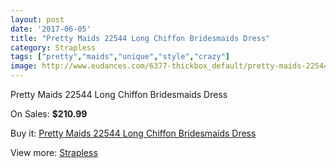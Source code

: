 ```yaml
---
layout: post
date: '2017-06-05'
title: "Pretty Maids 22544 Long Chiffon Bridesmaids Dress"
category: Strapless
tags: ["pretty","maids","unique","style","crazy"]
image: http://www.eudances.com/6377-thickbox_default/pretty-maids-22544-long-chiffon-bridesmaids-dress.jpg
---
```

Pretty Maids 22544 Long Chiffon Bridesmaids Dress

On Sales: **$210.99**
<a href="https://www.eudances.com/en/strapless/2314-pretty-maids-22544-long-chiffon-bridesmaids-dress.html"><amp-img layout="responsive" width="600" height="600" src="//www.eudances.com/6377-thickbox_default/pretty-maids-22544-long-chiffon-bridesmaids-dress.jpg" alt="Pretty Maids 22544 Long Chiffon Bridesmaids Dress 0" /></a>
<a href="https://www.eudances.com/en/strapless/2314-pretty-maids-22544-long-chiffon-bridesmaids-dress.html"><amp-img layout="responsive" width="600" height="600" src="//www.eudances.com/6378-thickbox_default/pretty-maids-22544-long-chiffon-bridesmaids-dress.jpg" alt="Pretty Maids 22544 Long Chiffon Bridesmaids Dress 1" /></a>

Buy it: [Pretty Maids 22544 Long Chiffon Bridesmaids Dress](https://www.eudances.com/en/strapless/2314-pretty-maids-22544-long-chiffon-bridesmaids-dress.html "Pretty Maids 22544 Long Chiffon Bridesmaids Dress")

View more: [Strapless](https://www.eudances.com/en/27-strapless "Strapless")